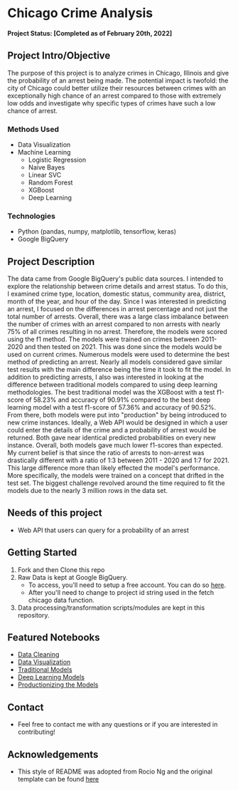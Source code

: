 # Chicago Crime Analysis

#### Project Status: [Completed as of February 20th, 2022]

## Project Intro/Objective
The purpose of this project is to analyze crimes in Chicago, Illinois and give the probability of an arrest being made. The potential impact is twofold: the city of Chicago could better utilize their resources between crimes with an exceptionally high chance of an arrest compared to those with extremely low odds and investigate why specific types of crimes have such a low chance of arrest.

### Methods Used
* Data Visualization
* Machine Learning
  * Logistic Regression
  * Naive Bayes
  * Linear SVC
  * Random Forest
  * XGBoost
  * Deep Learning

### Technologies 
* Python (pandas, numpy, matplotlib, tensorflow, keras)
* Google BigQuery


## Project Description
The data came from Google BigQuery's public data sources. I intended to explore the relationship between crime details and arrest status. To do this, I examined crime type, location, domestic status, community area, district, month of the year, and hour of the day. Since I was interested in predicting an arrest, I focused on the differences in arrest percentage and not just the total number of arrests. Overall, there was a large class imbalance between the number of crimes with an arrest compared to non arrests with nearly 75% of all crimes resulting in no arrest. Therefore, the models were scored using the f1 method. The models were trained on crimes between 2011-2020 and then tested on 2021. This was done since the models would be used on current crimes. Numerous models were used to determine the best method of predicting an arrest. Nearly all models considered gave similar test results with the main difference being the time it took to fit the model. In addition to predicting arrests, I also was interested in looking at the difference between traditional models compared to using deep learning methodologies. The best traditional model was the XGBoost with a test f1-score of 58.23% and accuracy of 90.91% compared to the best deep learning model with a test f1-score of 57.36% and accuracy of 90.52%. From there, both models were put into "production" by being introduced to new crime instances. Ideally, a Web API would be designed in which a user could enter the details of the crime and a probability of arrest would be returned. Both gave near identical predicted probabilities on every new instance. Overall, both models gave much lower f1-scores than expected. My current belief is that since the ratio of arrests to non-arrest was drastically different with a ratio of 1:3 between 2011 - 2020 and 1:7 for 2021. This large difference more than likely effected the model's performance. More specifically, the models were trained on a concept that drifted in the test set. The biggest challenge revolved around the time required to fit the models due to the nearly 3 million rows in the data set.

## Needs of this project

- Web API that users can query for a probability of an arrest

## Getting Started

1. Fork and then Clone this repo
2. Raw Data is kept at Google BigQuery. 
    * To access, you'll need to setup a free account. You can do so [here](https://cloud.google.com/bigquery?utm_source=google&utm_medium=cpc&utm_campaign=na-US-all-en-dr-bkws-all-all-trial-p-dr-1011347&utm_content=text-ad-none-any-DEV_c-CRE_573203586659-ADGP_Desk%20%7C%20BKWS%20-%20PHR%20%7C%20Txt%20~%20Data%20Analytics%20~%20BigQuery_Big%20Query-KWID_43700068782255081-aud-388092988201%3Akwd-300487425311&utm_term=KW_google%20bigquery-ST_google%20bigquery&gclsrc=aw.ds&gclid=CjwKCAiA6seQBhAfEiwAvPqu14q7OKCAazrTELuSwrUZqDBUd5QNdgdYN1inSrmcY65-yGdVj_XAPRoCr6kQAvD_BwE). 
    * After you'll need to change to project id string used in the fetch chicago data function.
4. Data processing/transformation scripts/modules are kept in this repository.

## Featured Notebooks
* [Data Cleaning](https://github.com/AustinYunker/Chicago-Crime-Analysis/blob/main/Data%20Cleaning%20and%20Exploration.ipynb)
* [Data Visualization](https://github.com/AustinYunker/Chicago-Crime-Analysis/blob/main/Data%20Visualization.ipynb)
* [Traditional Models](https://github.com/AustinYunker/Chicago-Crime-Analysis/blob/main/Chicago%20Models%20Part%201.ipynb)
* [Deep Learning Models](https://github.com/AustinYunker/Chicago-Crime-Analysis/blob/main/Chicago%20Models%20Part%202.ipynb)
* [Productionizing the Models](https://github.com/AustinYunker/Chicago-Crime-Analysis/blob/main/Productionize%20Models.ipynb)


## Contact
* Feel free to contact me with any questions or if you are interested in contributing!

## Acknowledgements 
* This style of README was adopted from Rocio Ng and the original template can be found [here](https://github.com/sfbrigade/data-science-wg/blob/master/dswg_project_resources/Project-README-template.md)

